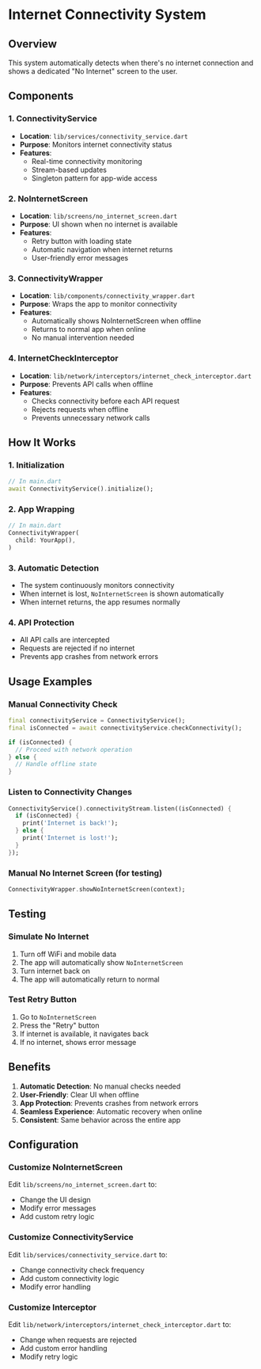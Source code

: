 # Internet Connectivity System

## Overview
This system automatically detects when there's no internet connection and shows a dedicated "No Internet" screen to the user.

## Components

### 1. ConnectivityService
- **Location**: `lib/services/connectivity_service.dart`
- **Purpose**: Monitors internet connectivity status
- **Features**:
  - Real-time connectivity monitoring
  - Stream-based updates
  - Singleton pattern for app-wide access

### 2. NoInternetScreen
- **Location**: `lib/screens/no_internet_screen.dart`
- **Purpose**: UI shown when no internet is available
- **Features**:
  - Retry button with loading state
  - Automatic navigation when internet returns
  - User-friendly error messages

### 3. ConnectivityWrapper
- **Location**: `lib/components/connectivity_wrapper.dart`
- **Purpose**: Wraps the app to monitor connectivity
- **Features**:
  - Automatically shows NoInternetScreen when offline
  - Returns to normal app when online
  - No manual intervention needed

### 4. InternetCheckInterceptor
- **Location**: `lib/network/interceptors/internet_check_interceptor.dart`
- **Purpose**: Prevents API calls when offline
- **Features**:
  - Checks connectivity before each API request
  - Rejects requests when offline
  - Prevents unnecessary network calls

## How It Works

### 1. Initialization
```dart
// In main.dart
await ConnectivityService().initialize();
```

### 2. App Wrapping
```dart
// In main.dart
ConnectivityWrapper(
  child: YourApp(),
)
```

### 3. Automatic Detection
- The system continuously monitors connectivity
- When internet is lost, `NoInternetScreen` is shown automatically
- When internet returns, the app resumes normally

### 4. API Protection
- All API calls are intercepted
- Requests are rejected if no internet
- Prevents app crashes from network errors

## Usage Examples

### Manual Connectivity Check
```dart
final connectivityService = ConnectivityService();
final isConnected = await connectivityService.checkConnectivity();

if (isConnected) {
  // Proceed with network operation
} else {
  // Handle offline state
}
```

### Listen to Connectivity Changes
```dart
ConnectivityService().connectivityStream.listen((isConnected) {
  if (isConnected) {
    print('Internet is back!');
  } else {
    print('Internet is lost!');
  }
});
```

### Manual No Internet Screen (for testing)
```dart
ConnectivityWrapper.showNoInternetScreen(context);
```

## Testing

### Simulate No Internet
1. Turn off WiFi and mobile data
2. The app will automatically show `NoInternetScreen`
3. Turn internet back on
4. The app will automatically return to normal

### Test Retry Button
1. Go to `NoInternetScreen`
2. Press the "Retry" button
3. If internet is available, it navigates back
4. If no internet, shows error message

## Benefits

1. **Automatic Detection**: No manual checks needed
2. **User-Friendly**: Clear UI when offline
3. **App Protection**: Prevents crashes from network errors
4. **Seamless Experience**: Automatic recovery when online
5. **Consistent**: Same behavior across the entire app

## Configuration

### Customize NoInternetScreen
Edit `lib/screens/no_internet_screen.dart` to:
- Change the UI design
- Modify error messages
- Add custom retry logic

### Customize ConnectivityService
Edit `lib/services/connectivity_service.dart` to:
- Change connectivity check frequency
- Add custom connectivity logic
- Modify error handling

### Customize Interceptor
Edit `lib/network/interceptors/internet_check_interceptor.dart` to:
- Change when requests are rejected
- Add custom error handling
- Modify retry logic
